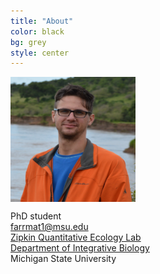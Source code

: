 ```yaml
---
title: "About"
color: black
bg: grey
style: center
---
```

<img align="center" width="200" height="200" src="/img/Biopic.jpg">

PhD student<br>
farrmat1@msu.edu<br>
[Zipkin Quantitative Ecology Lab](https://msu.edu/user/ezipkin/)<br>
[Department of Integrative Biology](https://integrativebiology.natsci.msu.edu/)<br>
Michigan State University<br>





<span class="fa-stack" style="font-size:250px"></span>

<span class="biopic"></span>
